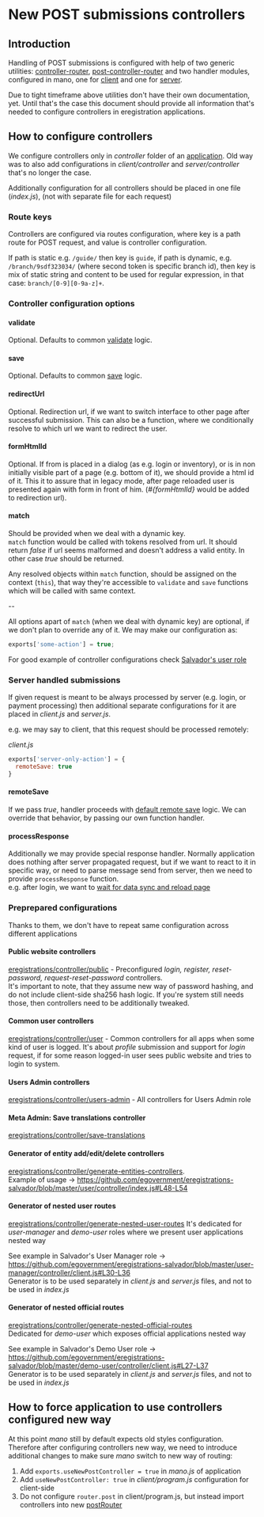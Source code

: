 # New POST submissions controllers

## Introduction

Handling of POST submissions is configured with help of two generic utilities: [controller-router](https://github.com/medikoo/controller-router), [post-controller-router](https://github.com/medikoo/post-controller-router) and two handler modules, configured in mano, one for [client](https://github.com/egovernment/eregistrations-lomas/blob/master/node_modules/mano/client/post-router.js) and one for [server](https://github.com/egovernment/eregistrations-lomas/blob/master/node_modules/mano/server/post-router.js).

Due to tight timeframe above utilities don't have their own documentation, yet. Until that's the case this document should provide all information that's needed to configure controllers in eregistration applications.

## How to configure controllers

We configure controllers only in _controller_ folder of an [application](https://github.com/egovernment/eregistrations#definition-of-applications). Old way was to also add configurations in _client/controller_ and _server/controller_ that's no longer the case.

Additionally configuration for all controllers should be placed in one file (_index.js_), (not with separate file for each request)

### Route keys

Controllers are configured via routes configuration, where key is a path route for POST request, and value is controller configuration.

If path is static e.g. `/guide/` then key is `guide`, if path is dynamic, e.g. `/branch/9sdf323034/` (where second token is specific branch id), then key is mix of static string and content to be used for regular expression, in that case:
`branch/[0-9][0-9a-z]+`.

### Controller configuration options

#### validate
Optional. Defaults to common [validate](https://github.com/egovernment/eregistrations-lomas/blob/master/node_modules/mano/utils/validate.js) logic.

#### save
Optional. Defaults to common [save](https://github.com/egovernment/eregistrations-lomas/blob/master/node_modules/mano/utils/save.js) logic.

#### redirectUrl
Optional. Redirection url, if we want to switch interface to other page after successful submission.
This can also be a function, where we conditionally resolve to which url we want to redirect the user.

#### formHtmlId
Optional. If from is placed in a dialog (as e.g. login or inventory), or is in non initially visible part of a page (e.g. bottom of it), we should provide a html id of it. This it to assure that in legacy mode, after page reloaded user is presented again with form in front of him. (_#{formHtmlId}_ would be added to redirection url).

#### match
Should be provided when we deal with a dynamic key.  
`match` function would be called with tokens resolved from url. It should return _false_ if url seems malformed and doesn't address a valid entity. In other case _true_ should be returned.

Any resolved objects within `match` function, should be assigned on the context (`this`), that way they're accessible to `validate` and `save` functions which will be called with same context.

--

All options apart of `match` (when we deal with dynamic key) are optional, if we don't plan to override any of it. We may make our configuration as:

```javascript
exports['some-action'] = true;
```

For good example of controller configurations check [Salvador's user role](https://github.com/egovernment/eregistrations-salvador/blob/master/user/controller/index.js)

### Server handled submissions

If given request is meant to be always processed by server (e.g. login, or payment processing) then additional separate configurations for it are placed in _client.js_ and _server.js_.

e.g. we may say to client, that this request should be processed remotely:

_client.js_
```javascript
exports['server-only-action'] = {
  remoteSave: true
}
```

#### remoteSave
If we pass _true_, handler proceeds with [default remote save](https://github.com/egovernment/eregistrations-lomas/blob/master/node_modules/mano/client/post-router.js#L19) logic. We can override that behavior, by passing our own function handler.

#### processResponse
Additionally we may provide special response handler. Normally application does nothing after server propagated request, but if we want to react to it in specific way, or need to parse message send from server, then we need to provide `processResponse` function.  
e.g. after login, we want to [wait for data sync and reload page](https://github.com/egovernment/eregistrations-lomas/blob/master/node_modules/mano-auth/controller/client/register-and-login.js#L4)


### Preprepared configurations

Thanks to them, we don't have to repeat same configuration across different applications

#### Public website controllers
[eregistrations/controller/public](https://github.com/egovernment/eregistrations/tree/master/controller/public) - Preconfigured _login, register, reset-password, request-reset-password_ controllers.  
It's important to note, that they assume new way of password hashing, and do not include client-side sha256 hash logic.
If you're system still needs those, then controllers need to be additionally tweaked.

#### Common user controllers
[eregistrations/controller/user](https://github.com/egovernment/eregistrations/tree/master/controller/user) - Common controllers for all apps when some kind of user is logged. It's about _profile_ submission and support for _login_ request, if for some reason logged-in user sees public website and tries to login to system.

#### Users Admin controllers
[eregistrations/controller/users-admin](https://github.com/egovernment/eregistrations/tree/master/controller/users-admin) - All controllers for Users Admin role

#### Meta Admin: Save translations controller
[eregistrations/controller/save-translations](https://github.com/egovernment/eregistrations/blob/master/controller/save-translations.js)

#### Generator of entity add/edit/delete controllers
[eregistrations/controller/generate-entities-controllers](https://github.com/egovernment/eregistrations/blob/master/controller/generate-entities-controllers.js).  
Example of usage -> https://github.com/egovernment/eregistrations-salvador/blob/master/user/controller/index.js#L48-L54

#### Generator of nested user routes
[eregistrations/controller/generate-nested-user-routes](https://github.com/egovernment/eregistrations/blob/master/controller/generate-nested-user-routes.js)
It's dedicated for _user-manager_ and _demo-user_ roles where we present user applications nested way

See example in Salvador's User Manager role -> https://github.com/egovernment/eregistrations-salvador/blob/master/user-manager/controller/client.js#L30-L36  
Generator is to be used separately in _client.js_ and _server.js_ files, and not to be used in _index.js_

#### Generator of nested official routes
[eregistrations/controller/generate-nested-official-routes](https://github.com/egovernment/eregistrations/blob/master/controller/generate-nested-official-routes.js)  
Dedicated for _demo-user_ which exposes official applications nested way

See example in Salvador's Demo User role -> https://github.com/egovernment/eregistrations-salvador/blob/master/demo-user/controller/client.js#L27-L37  
Generator is to be used separately in _client.js_ and _server.js_ files, and not to be used in _index.js_

## How to force application to use controllers configured new way

At this point _mano_ still by default expects old styles configuration. Therefore after configuring controllers new way, we need to introduce additional changes to make sure _mano_ switch to new way of routing:

1. Add `exports.useNewPostController = true` in _mano.js_ of application
2. Add `useNewPostController: true` in _client/program.js_ configuration for client-side
3. Do not configure `router.post` in client/program.js, but instead import controllers into new [postRouter](https://github.com/egovernment/eregistrations-salvador/blob/master/meta-admin/client/program.js#L36-L37)
